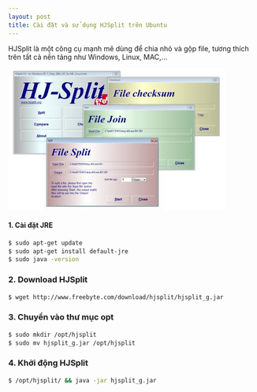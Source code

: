 ```yaml
---
layout: post
title: Cài đặt và sử dụng HJSplit trên Ubuntu
---
```

HJSplit là một công cụ mạnh mẽ dùng để chia nhỏ và gộp file, tương thích trên tất cả nền tảng như Windows, Linux, MAC,...

![](/images/hjsplit.jpg)

#### 1. Cài đặt JRE

```bash
$ sudo apt-get update
$ sudo apt-get install default-jre
$ sudo java -version
```

### 2. Download HJSplit

```bash
$ wget http://www.freebyte.com/download/hjsplit/hjsplit_g.jar
```

### 3. Chuyển vào thư mục opt

```bash
$ sudo mkdir /opt/hjsplit
$ sudo mv hjsplit_g.jar /opt/hjsplit
```

### 4. Khởi động HJSplit 

```bash
$ /opt/hjsplit/ && java -jar hjsplit_g.jar
```

